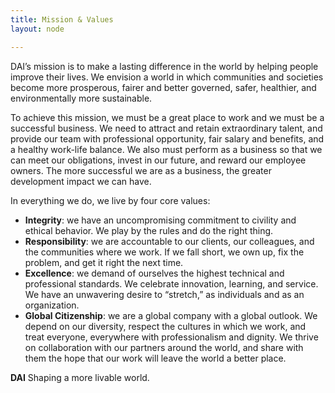 ```yaml
---
title: Mission & Values
layout: node

---
```


DAI’s mission is to make a lasting difference in the world by helping people improve their lives. We envision a world in which communities and societies become more prosperous, fairer and better governed, safer, healthier, and environmentally more sustainable.

To achieve this mission, we must be a great place to work and we must be a successful business. We need to attract and retain extraordinary talent, and provide our team with professional opportunity, fair salary and benefits, and a healthy work-life balance. We also must perform as a business so that we can meet our obligations, invest in our future, and reward our employee owners. The more successful we are as a business, the greater development impact we can have.

In everything we do, we live by four core values:

* **Integrity**: we have an uncompromising commitment to civility and ethical behavior. We play by the rules and do the right thing.
* **Responsibility**: we are accountable to our clients, our colleagues, and the communities where we work. If we fall short, we own up, fix the problem, and get it right the next time.
* **Excellence**: we demand of ourselves the highest technical and professional standards. We celebrate innovation, learning, and service. We have an unwavering desire to “stretch,” as individuals and as an organization.
* **Global Citizenship**: we are a global company with a global outlook. We depend on our diversity, respect the cultures in which we work, and treat everyone, everywhere with professionalism and dignity. We thrive on collaboration with our partners around the world, and share with them the hope that our work will leave the world a better place.

**DAI**  Shaping a more livable world.